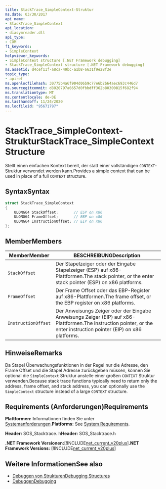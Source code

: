 ```yaml
---
title: StackTrace_SimpleContext-Struktur
ms.date: 03/30/2017
api_name:
- StackTrace_SimpleContext
api_location:
- diasymreader.dll
api_type:
- COM
f1_keywords:
- SimpleContext
helpviewer_keywords:
- SimpleContext structure [.NET Framework debugging]
- StackTrace_SimpleContext structure [.NET Framework debugging]
ms.assetid: d4cef11f-a8ca-49bc-a1b8-6631f9e28f3e
topic_type:
- apiref
ms.openlocfilehash: 30775b4a6f904d06b9c77e6b2b64aec693c446d7
ms.sourcegitcommit: d8020797a6657d0fbbdff362b80300815f682f94
ms.translationtype: MT
ms.contentlocale: de-DE
ms.lasthandoff: 11/24/2020
ms.locfileid: "95671797"
---
```

# <a name="stacktrace_simplecontext-structure"></a><span data-ttu-id="b3467-102">StackTrace_SimpleContext-Struktur</span><span class="sxs-lookup"><span data-stu-id="b3467-102">StackTrace_SimpleContext Structure</span></span>

<span data-ttu-id="b3467-103">Stellt einen einfachen Kontext bereit, der statt einer vollständigen `CONTEXT`-Struktur verwendet werden kann.</span><span class="sxs-lookup"><span data-stu-id="b3467-103">Provides a simple context that can be used in place of a full `CONTEXT` structure.</span></span>  
  
## <a name="syntax"></a><span data-ttu-id="b3467-104">Syntax</span><span class="sxs-lookup"><span data-stu-id="b3467-104">Syntax</span></span>  
  
```cpp  
struct StackTrace_SimpleContext  
{  
    ULONG64 StackOffset;       // ESP on x86  
    ULONG64 FrameOffset;       // EBP on x86  
    ULONG64 InstructionOffset; // EIP on x86  
};  
```  
  
## <a name="members"></a><span data-ttu-id="b3467-105">Member</span><span class="sxs-lookup"><span data-stu-id="b3467-105">Members</span></span>  
  
|<span data-ttu-id="b3467-106">Member</span><span class="sxs-lookup"><span data-stu-id="b3467-106">Member</span></span>|<span data-ttu-id="b3467-107">BESCHREIBUNG</span><span class="sxs-lookup"><span data-stu-id="b3467-107">Description</span></span>|  
|------------|-----------------|  
|`StackOffset`|<span data-ttu-id="b3467-108">Der Stapelzeiger oder der Eingabe Stapelzeiger (ESP) auf x86-Plattformen.</span><span class="sxs-lookup"><span data-stu-id="b3467-108">The stack pointer, or the enter stack pointer (ESP) on x86 platforms.</span></span>|  
|`FrameOffset`|<span data-ttu-id="b3467-109">Der Frame Offset oder das EBP-Register auf x86-Plattformen.</span><span class="sxs-lookup"><span data-stu-id="b3467-109">The frame offset, or the EBP register on x86 platforms.</span></span>|  
|`InstructionOffset`|<span data-ttu-id="b3467-110">Der Anweisungs Zeiger oder der Eingabe Anweisungs Zeiger (EIP) auf x86-Plattformen.</span><span class="sxs-lookup"><span data-stu-id="b3467-110">The instruction pointer, or the enter instruction pointer (EIP) on x86 platforms.</span></span>|  
  
## <a name="remarks"></a><span data-ttu-id="b3467-111">Hinweise</span><span class="sxs-lookup"><span data-stu-id="b3467-111">Remarks</span></span>  

 <span data-ttu-id="b3467-112">Da Stapel Überwachungsfunktionen in der Regel nur die Adresse, den Frame Offset und die Stapel Adresse zurückgeben müssen, können Sie optional die `SimpleContext` Struktur anstelle einer großen `CONTEXT` Struktur verwenden.</span><span class="sxs-lookup"><span data-stu-id="b3467-112">Because stack trace functions typically need to return only the address, frame offset, and stack address, you can optionally use the `SimpleContext` structure instead of a large `CONTEXT` structure.</span></span>  
  
## <a name="requirements"></a><span data-ttu-id="b3467-113">Requirements (Anforderungen)</span><span class="sxs-lookup"><span data-stu-id="b3467-113">Requirements</span></span>  

 <span data-ttu-id="b3467-114">**Plattformen:** Informationen finden Sie unter [Systemanforderungen](../../get-started/system-requirements.md).</span><span class="sxs-lookup"><span data-stu-id="b3467-114">**Platforms:** See [System Requirements](../../get-started/system-requirements.md).</span></span>  
  
 <span data-ttu-id="b3467-115">**Header:** SOS_Stacktrace. h</span><span class="sxs-lookup"><span data-stu-id="b3467-115">**Header:** SOS_Stacktrace.h</span></span>  
  
 <span data-ttu-id="b3467-116">**.NET Framework Versionen:**[!INCLUDE[net_current_v20plus](../../../../includes/net-current-v20plus-md.md)]</span><span class="sxs-lookup"><span data-stu-id="b3467-116">**.NET Framework Versions:** [!INCLUDE[net_current_v20plus](../../../../includes/net-current-v20plus-md.md)]</span></span>  
  
## <a name="see-also"></a><span data-ttu-id="b3467-117">Weitere Informationen</span><span class="sxs-lookup"><span data-stu-id="b3467-117">See also</span></span>

- [<span data-ttu-id="b3467-118">Debuggen von Strukturen</span><span class="sxs-lookup"><span data-stu-id="b3467-118">Debugging Structures</span></span>](debugging-structures.md)
- [<span data-ttu-id="b3467-119">Debuggen</span><span class="sxs-lookup"><span data-stu-id="b3467-119">Debugging</span></span>](index.md)
